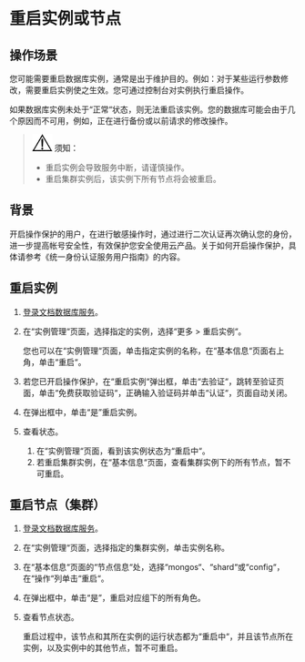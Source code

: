 # 重启实例或节点<a name="dds_03_0003"></a>

## 操作场景<a name="section1538841202523"></a>

您可能需要重启数据库实例，通常是出于维护目的。例如：对于某些运行参数修改，需要重启实例使之生效。您可通过控制台对实例执行重启操作。

如果数据库实例未处于“正常“状态，则无法重启该实例。您的数据库可能会由于几个原因而不可用，例如，正在进行备份或以前请求的修改操作。

>![](public_sys-resources/icon-notice.gif) **须知：**   
>-   重启实例会导致服务中断，请谨慎操作。  
>-   重启集群实例后，该实例下所有节点将会被重启。  

## 背景<a name="section6437112514327"></a>

开启操作保护的用户，在进行敏感操作时，通过进行二次认证再次确认您的身份，进一步提高帐号安全性，有效保护您安全使用云产品。关于如何开启操作保护，具体请参考《统一身份认证服务用户指南》的内容。

## 重启实例<a name="section986617183648"></a>

1.  [登录文档数据库服务](https://support.huaweicloud.com/qs-dds/dds_02_0043.html)。
2.  在“实例管理“页面，选择指定的实例，选择“更多  \>  重启实例“。

    您也可以在“实例管理“页面，单击指定实例的名称，在“基本信息“页面右上角，单击“重启“。

3.  若您已开启操作保护，在“重启实例“弹出框，单击“去验证“，跳转至验证页面，单击“免费获取验证码“，正确输入验证码并单击“认证“，页面自动关闭。
4.  在弹出框中，单击“是”重启实例。
5.  查看状态。
    1.  在“实例管理“页面，看到该实例状态为“重启中“。
    2.  若重启集群实例，在“基本信息“页面，查看集群实例下的所有节点，暂不可重启。


## 重启节点（集群）<a name="section42490975183655"></a>

1.  [登录文档数据库服务](https://support.huaweicloud.com/qs-dds/dds_02_0043.html)。
2.  在“实例管理“页面，选择指定的集群实例，单击实例名称。
3.  在“基本信息“页面的“节点信息“处，选择“mongos“、“shard“或“config“，在“操作“列单击“重启“。
4.  在弹出框中，单击“是”，重启对应组下的所有角色。
5.  查看节点状态。

    重启过程中，该节点和其所在实例的运行状态都为“重启中“，并且该节点所在实例，以及实例中的其他节点，暂不可重启。


